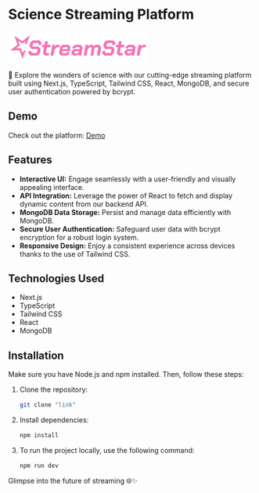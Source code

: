 # Science Streaming Platform

![StreamStar Logo](./public/logo2.svg)

🚀 Explore the wonders of science with our cutting-edge streaming platform built using Next.js, TypeScript, Tailwind CSS, React, MongoDB, and secure user authentication powered by bcrypt.

## Demo

Check out the platform: [Demo](https://yudekio.github.io/streamstar/)

## Features

- **Interactive UI:** Engage seamlessly with a user-friendly and visually appealing interface.
- **API Integration:** Leverage the power of React to fetch and display dynamic content from our backend API.
- **MongoDB Data Storage:** Persist and manage data efficiently with MongoDB.
- **Secure User Authentication:** Safeguard user data with bcrypt encryption for a robust login system.
- **Responsive Design:** Enjoy a consistent experience across devices thanks to the use of Tailwind CSS.

## Technologies Used

- Next.js
- TypeScript
- Tailwind CSS
- React
- MongoDB

## Installation

Make sure you have Node.js and npm installed. Then, follow these steps:

1. Clone the repository:

   ```bash
   git clone "link"
   ```

2. Install dependencies:

   ```bash
   npm install
   ```

3. To run the project locally, use the following command:

   ```bash
   npm run dev
   ```

Glimpse into the future of streaming 🌐✨
